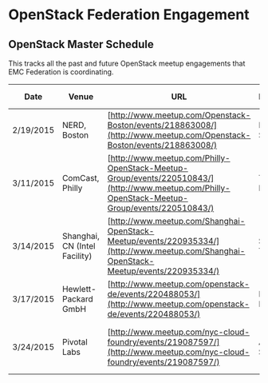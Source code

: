 # OpenStack Federation Engagement
## OpenStack Master Schedule

This tracks all the past and future OpenStack meetup engagements that EMC Federation is coordinating.

| Date       | Venue          | URL  | Presenter | Involvement | Meetup group | Topic |
| ------------- |-------------| -----| ------| -----| ----- | -------|
| 2/19/2015     | NERD, Boston | [http://www.meetup.com/Openstack-Boston/events/218863008/](http://www.meetup.com/Openstack-Boston/events/218863008/) | Rags Srinivas | Presenter | OpenStack Boston | Cloud Foundry on OpenStack |
| 3/11/2015     | ComCast, Philly | [http://www.meetup.com/Philly-OpenStack-Meetup-Group/events/220510843/](http://www.meetup.com/Philly-OpenStack-Meetup-Group/events/220510843/) | Tyler Britten | Presenter | OpenStack Philly | ScaleIO |
| 3/14/2015	| Shanghai, CN (Intel Facility) |	[http://www.meetup.com/Shanghai-OpenStack-Meetup/events/220935334/](http://www.meetup.com/Shanghai-OpenStack-Meetup/events/220935334/) |	Shamail Tahir	|Presenter	|OpenStack Shanghai	|Storage Use-Cases in OpenStack
|3/17/2015	|Hewlett-Packard GmbH	|[http://www.meetup.com/openstack-de/events/220488053/](http://www.meetup.com/openstack-de/events/220488053/)	|Kenneth Hui	|Presenter	|OpenStack Munich	|Lets talk about Storage|
|3/24/2015	|Pivotal Labs|	[http://www.meetup.com/nyc-cloud-foundry/events/219087597/](http://www.meetup.com/nyc-cloud-foundry/events/219087597/)|	Andrew Shafer	| Presenter| Cloud Foundry, New York	|OpenStack and Cloud Foundry: A tale of two projects